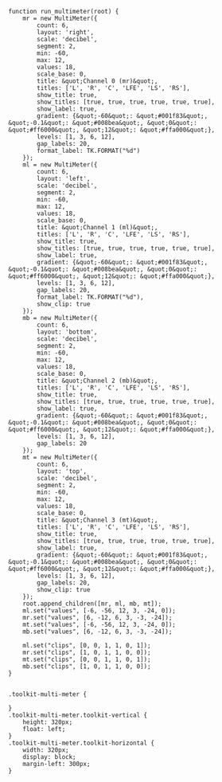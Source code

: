    function run_multimeter(root) {
        mr = new MultiMeter({
            count: 6,
            layout: 'right',
            scale: 'decibel',
            segment: 2,
            min: -60,
            max: 12,
            values: 18,
            scale_base: 0,
            title: &quot;Channel 0 (mr)&quot;,
            titles: ['L', 'R', 'C', 'LFE', 'LS', 'RS'],
            show_title: true,
            show_titles: [true, true, true, true, true, true],
            show_label: true,
            gradient: {&quot;-60&quot;: &quot;#001f83&quot;, &quot;-0.1&quot;: &quot;#008bea&quot;, &quot;0&quot;: &quot;#ff6000&quot;, &quot;12&quot;: &quot;#ffa000&quot;},
            levels: [1, 3, 6, 12],
            gap_labels: 20,
            format_label: TK.FORMAT("%d")
        });
        ml = new MultiMeter({
            count: 6,
            layout: 'left',
            scale: 'decibel',
            segment: 2,
            min: -60,
            max: 12,
            values: 18,
            scale_base: 0,
            title: &quot;Channel 1 (ml)&quot;,
            titles: ['L', 'R', 'C', 'LFE', 'LS', 'RS'],
            show_title: true,
            show_titles: [true, true, true, true, true, true],
            show_label: true,
            gradient: {&quot;-60&quot;: &quot;#001f83&quot;, &quot;-0.1&quot;: &quot;#008bea&quot;, &quot;0&quot;: &quot;#ff6000&quot;, &quot;12&quot;: &quot;#ffa000&quot;},
            levels: [1, 3, 6, 12],
            gap_labels: 20,
            format_label: TK.FORMAT("%d"),
            show_clip: true
        });
        mb = new MultiMeter({
            count: 6,
            layout: 'bottom',
            scale: 'decibel',
            segment: 2,
            min: -60,
            max: 12,
            values: 18,
            scale_base: 0,
            title: &quot;Channel 2 (mb)&quot;,
            titles: ['L', 'R', 'C', 'LFE', 'LS', 'RS'],
            show_title: true,
            show_titles: [true, true, true, true, true, true],
            show_label: true,
            gradient: {&quot;-60&quot;: &quot;#001f83&quot;, &quot;-0.1&quot;: &quot;#008bea&quot;, &quot;0&quot;: &quot;#ff6000&quot;, &quot;12&quot;: &quot;#ffa000&quot;},
            levels: [1, 3, 6, 12],
            gap_labels: 20
        });
        mt = new MultiMeter({
            count: 6,
            layout: 'top',
            scale: 'decibel',
            segment: 2,
            min: -60,
            max: 12,
            values: 18,
            scale_base: 0,
            title: &quot;Channel 3 (mt)&quot;,
            titles: ['L', 'R', 'C', 'LFE', 'LS', 'RS'],
            show_title: true,
            show_titles: [true, true, true, true, true, true],
            show_label: true,
            gradient: {&quot;-60&quot;: &quot;#001f83&quot;, &quot;-0.1&quot;: &quot;#008bea&quot;, &quot;0&quot;: &quot;#ff6000&quot;, &quot;12&quot;: &quot;#ffa000&quot;},
            levels: [1, 3, 6, 12],
            gap_labels: 20,
            show_clip: true
        });
        root.append_children([mr, ml, mb, mt]);
        ml.set("values", [-6, -56, 12, 3, -24, 0]);
        mr.set("values", [6, -12, 6, 3, -3, -24]);
        mt.set("values", [-6, -56, 12, 3, -24, 0]);
        mb.set("values", [6, -12, 6, 3, -3, -24]);
        
        ml.set("clips", [0, 0, 1, 1, 0, 1]);
        mr.set("clips", [1, 0, 1, 1, 0, 0]);
        mt.set("clips", [0, 0, 1, 1, 0, 1]);
        mb.set("clips", [1, 0, 1, 1, 0, 0]);
    }
<pre class='css prettyprint source'><code>
.toolkit-multi-meter {
    
}
.toolkit-multi-meter.toolkit-vertical {
    height: 320px;
    float: left;
}
.toolkit-multi-meter.toolkit-horizontal {
    width: 320px;
    display: block;
    margin-left: 300px;
}
</code></pre>
<script> prepare_example(); </script>
